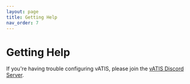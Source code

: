 ```yaml
---
layout: page
title: Getting Help
nav_order: 7
---
```


# Getting Help
If you're having trouble configuring vATIS, please join the [vATIS Discord Server](https://discord.gg/rTMZhjhu9Q).